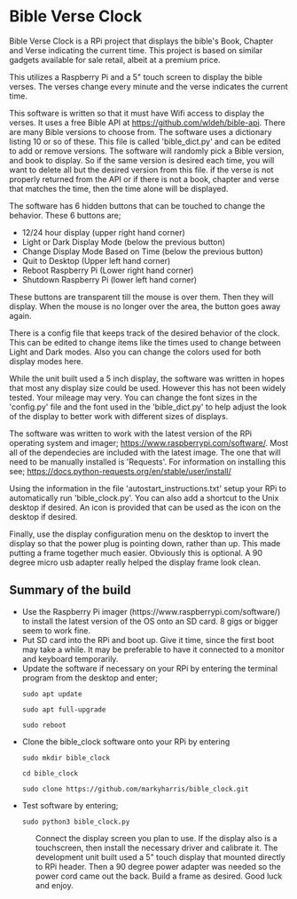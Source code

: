 # Bible Verse Clock
Bible Verse Clock is a RPi project that displays the bible's Book, Chapter and Verse indicating the current time.
This project is based on similar gadgets available for sale retail, albeit at a premium price.

This utilizes a Raspberry Pi and a 5" touch screen to display the bible verses. The verses change every minute and the verse indicates the current time.

This software is written so that it must have Wifi access to display the verses. It uses a free Bible API at https://github.com/wldeh/bible-api. There are many Bible versions to choose from. The software uses a dictionary listing 10 or so of these. This file is called 'bible_dict.py' and can be edited to add or remove versions. The software will randomly pick a Bible version, and book to display. So if the same version is desired each time, you will want to delete all but the desired version from this file.
if the verse is not properly returned from the API or if there is not a book, chapter and verse that matches the time, then the time alone will be displayed.

The software has 6 hidden buttons that can be touched to change the behavior. These 6 buttons are;
<ul>
<li>12/24 hour display (upper right hand corner) 
<li>Light or Dark Display Mode (below the previous button)
<li>Change Display Mode Based on Time (below the previous button)
<li>Quit to Desktop (Upper left hand corner)
<li>Reboot Raspberry Pi (Lower right hand corner)
<li>Shutdown Raspberry Pi (lower left hand corner)
</ul>

These buttons are transparent till the mouse is over them. Then they will display. When the mouse is no longer over the area, the button goes away again.

There is a config file that keeps track of the desired behavior of the clock. This can be edited to change items like the times used to change between Light and Dark modes. Also you can change the colors used for both display modes here.

While the unit built used a 5 inch display, the software was written in hopes that most any display size could be used. However this has not been widely tested. Your mileage may very. You can change the font sizes in the 'config.py' file and the font used in the 'bible_dict.py' to help adjust the look of the display to better work with different sizes of displays.

The software was written to work with the latest version of the RPi operating system and imager; https://www.raspberrypi.com/software/. Most all of the dependecies are included with the latest image. The one that will need to be manually installed is 'Requests'. For information on installing this see; https://docs.python-requests.org/en/stable/user/install/

Using the information in the file 'autostart_instructions.txt' setup your RPi to automatically run 'bible_clock.py'. You can also add a shortcut to the Unix desktop if desired. An icon is provided that can be used as the icon on the desktop if desired.

Finally, use the display configuration menu on the desktop to invert the display so that the power plug is pointing down, rather than up. This made putting a frame together much easier. Obviously this is optional. A 90 degree micro usb adapter really helped the display frame look clean.

<h2>Summary of the build</h2>
<ul>
<li>Use the Raspberry Pi imager (https://www.raspberrypi.com/software/) to install the latest version of the OS onto an SD card. 8 gigs or bigger seem to work fine.
<li>Put SD card into the RPi and boot up. Give it time, since the first boot may take a while. It may be preferable to have it connected to a monitor and keyboard temporarily.
<li>Update the software if necessary on your RPi by entering the terminal program from the desktop and enter;<p></p>
<code>sudo apt update</code><p>
<code>sudo apt full-upgrade</code><p>
<code>sudo reboot</code>
<li>Clone the bible_clock software onto your RPi by entering<p>
<code>sudo mkdir bible_clock</code><p>
<code>cd bible_clock</code><p>
<code>sudo clone https://github.com/markyharris/bible_clock.git</code><p>
<li>Test software by entering;<p>
<code>sudo python3 bible_clock.py</code>
<ul>

Connect the display screen you plan to use.
If the display also is a touchscreen, then install the necessary driver and calibrate it. The development unit built used a 5" touch display that mounted directly to RPi header. Then a 90 degree power adapter was needed so the power cord came out the back.
Build a frame as desired. 
Good luck and enjoy.
